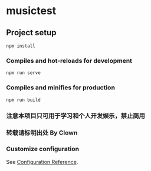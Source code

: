 # musictest

## Project setup
```
npm install
```

### Compiles and hot-reloads for development
```
npm run serve
```

### Compiles and minifies for production
```
npm run build
```

### 注意本项目只可用于学习和个人开发娱乐，禁止商用
### 转载请标明出处 By Clown

### Customize configuration
See [Configuration Reference](https://cli.vuejs.org/config/).
